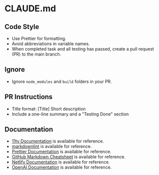 # CLAUDE.md

## Code Style

- Use Prettier for formatting.
- Avoid abbreviations in variable names.
- When completed task and all testing has passed, create a pull request (PR) to the main branch.

## Ignore

- Ignore `node_modules` and `build` folders in your PR.

## PR Instructions

- Title format: [Title] Short description
- Include a one-line summary and a "Testing Done" section

## Documentation

- [11ty Documentation](https://www.11ty.dev/docs/) is available for reference.
- [markdownlint](https://github.com/DavidAnson/markdownlint) is available for reference.
- [Prettier Documentation](https://prettier.io/docs/en/index.html) is available for reference.
- [GitHub Markdown Cheatsheet](https://github.github.com/gfm/) is available for reference.
- [Netlify Documentation](https://docs.netlify.com) is available for reference.
- [OpenAI Documentation](https://platform.openai.com/docs/overview) is available for reference.

